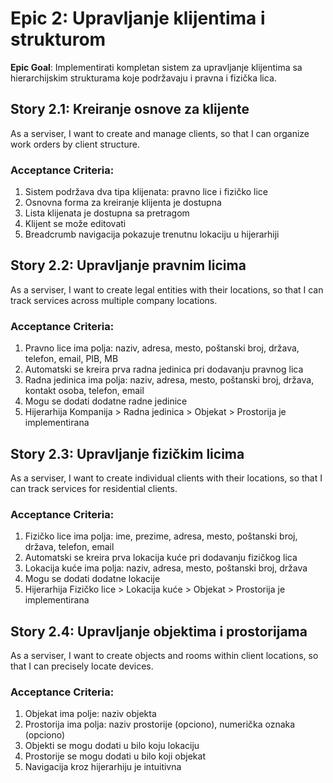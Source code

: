 # Epic 2: Upravljanje klijentima i strukturom

**Epic Goal**: Implementirati kompletan sistem za upravljanje klijentima sa hierarchijskim strukturama koje podržavaju i pravna i fizička lica.

## Story 2.1: Kreiranje osnove za klijente
As a serviser,
I want to create and manage clients,
so that I can organize work orders by client structure.

### Acceptance Criteria:
1. Sistem podržava dva tipa klijenata: pravno lice i fizičko lice
2. Osnovna forma za kreiranje klijenta je dostupna
3. Lista klijenata je dostupna sa pretrаgom
4. Klijent se može editovati
5. Breadcrumb navigacija pokazuje trenutnu lokaciju u hijerarhiji

## Story 2.2: Upravljanje pravnim licima
As a serviser,
I want to create legal entities with their locations,
so that I can track services across multiple company locations.

### Acceptance Criteria:
1. Pravno lice ima polja: naziv, adresa, mesto, poštanski broj, država, telefon, email, PIB, MB
2. Automatski se kreira prva radna jedinica pri dodavanju pravnog lica
3. Radna jedinica ima polja: naziv, adresa, mesto, poštanski broj, država, kontakt osoba, telefon, email
4. Mogu se dodati dodatne radne jedinice
5. Hijerarhija Kompanija > Radna jedinica > Objekat > Prostorija je implementirana

## Story 2.3: Upravljanje fizičkim licima
As a serviser,
I want to create individual clients with their locations,
so that I can track services for residential clients.

### Acceptance Criteria:
1. Fizičko lice ima polja: ime, prezime, adresa, mesto, poštanski broj, država, telefon, email
2. Automatski se kreira prva lokacija kuće pri dodavanju fizičkog lica
3. Lokacija kuće ima polja: naziv, adresa, mesto, poštanski broj, država
4. Mogu se dodati dodatne lokacije
5. Hijerarhija Fizičko lice > Lokacija kuće > Objekat > Prostorija je implementirana

## Story 2.4: Upravljanje objektima i prostorijama
As a serviser,
I want to create objects and rooms within client locations,
so that I can precisely locate devices.

### Acceptance Criteria:
1. Objekat ima polje: naziv objekta
2. Prostorija ima polja: naziv prostorije (opciono), numerička oznaka (opciono)
3. Objekti se mogu dodati u bilo koju lokaciju
4. Prostorije se mogu dodati u bilo koji objekat
5. Navigacija kroz hijerarhiju je intuitivna
